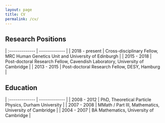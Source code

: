 ```yaml
---
layout: page
title: CV
permalink: /cv/
---
```


## Research Positions

| :------------- | ------------- |
| 2018 - present | Cross-disciplinary Fellow, MRC Human Genetics Unit and University of Edinburgh |
| 2015 - 2018 | Post-doctoral Research Fellow, Cavendish Laboratory, University of Cambridge |
| 2013 - 2015 | Post-doctoral Research Fellow, DESY, Hamburg |

## Education

| :------------- | ------------- |
| 2008 - 2012 | PhD, Theoretical Particle Physics, Durham University |
| 2007 - 2008 | MMath / Part III, Mathematics, University of Cambridge |
| 2004 - 2007 | BA Mathematics, University of Cambridge |
